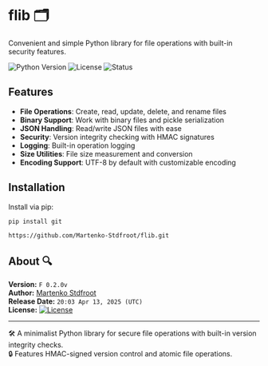 # flib 🗂️

Convenient and simple Python library for file operations with built-in security features.

![Python Version](https://img.shields.io/badge/python-3.7%2B-blue)
![License](https://img.shields.io/badge/license-Custom-green)
![Status](https://img.shields.io/badge/status-active-brightgreen)

## Features

- **File Operations**: Create, read, update, delete, and rename files
- **Binary Support**: Work with binary files and pickle serialization
- **JSON Handling**: Read/write JSON files with ease
- **Security**: Version integrity checking with HMAC signatures
- **Logging**: Built-in operation logging
- **Size Utilities**: File size measurement and conversion
- **Encoding Support**: UTF-8 by default with customizable encoding

## Installation

Install via pip:
```bash
pip install git
```

```
https://github.com/Martenko-Stdfroot/flib.git
```

## About 🔍

**Version:** `F 0.2.0v`  
**Author:** [Martenko Stdfroot](https://github.com/MartenkoStdfroot)  
**Release Date:** `20:03 Apr 13, 2025 (UTC)`  
**License:** [![License](https://img.shields.io/badge/License-Custom-blue)](LICENSE)  

---

🛠️ A minimalist Python library for secure file operations with built-in version integrity checks.  
🔒 Features HMAC-signed version control and atomic file operations.
